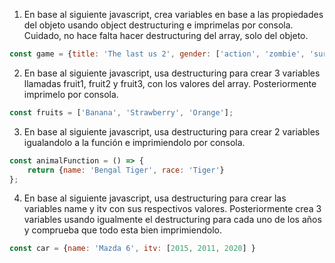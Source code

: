 1. En base al siguiente javascript, crea variables en base a las propiedades del objeto usando object destructuring e imprimelas por consola. Cuidado, no hace falta hacer destructuring del array, solo del objeto.

```js
const game = {title: 'The last us 2', gender: ['action', 'zombie', 'survival'], year: 2020}
```
2. En base al siguiente javascript, usa destructuring para crear 3 variables llamadas fruit1, fruit2 y fruit3, con los valores del array. Posteriormente imprimelo por consola.

```js
const fruits = ['Banana', 'Strawberry', 'Orange'];
```
3. En base al siguiente javascript, usa destructuring para crear 2 variables igualandolo a la función e imprimiendolo por consola.

```js
const animalFunction = () => {
    return {name: 'Bengal Tiger', race: 'Tiger'}
};
```
4. En base al siguiente javascript, usa destructuring para crear las variables name y itv con sus respectivos valores. Posteriormente crea 3 variables usando igualmente el destructuring para cada uno de los años y comprueba que todo esta bien imprimiendolo.

```js
const car = {name: 'Mazda 6', itv: [2015, 2011, 2020] }
```